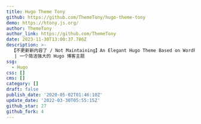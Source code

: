```yaml
---
title: Hugo Theme Tony
github: https://github.com/ThemeTony/hugo-theme-tony
demo: https://htony.js.org/
author: ThemeTony
author_link: https://github.com/ThemeTony
date: 2023-11-30T13:00:37.786Z
description: >-
  【不更新新内容了 / Not Maintaining】An Elegant Hugo Theme Based on WordPress Theme Tony
  ️ | 一个简洁强大的 Hugo 博客主题
ssg:
  - Hugo
css: []
cms: []
category: []
draft: false
publish_date: '2020-05-02T01:46:10Z'
update_date: '2022-03-30T05:55:15Z'
github_star: 27
github_fork: 4
---
```

